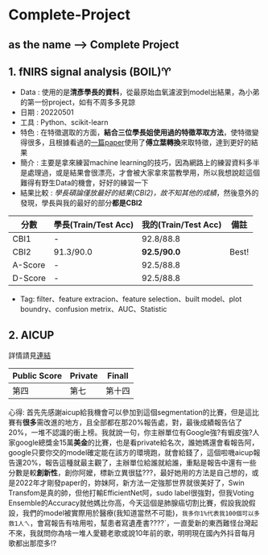 # Complete-Project
as the name --> Complete Project
---
## 1. fNIRS signal analysis (**BOIL**)♈
* Data : 使用的是**清彥學長的資料**，從最原始血氧濾波到model出結果，為小弟的第一份project，如有不周多多見諒
* 日期 : 20220501
* 工具 : Python、scikit-learn
* 特色 : 在特徵選取的方面，**結合三位學長姐使用過的特徵萃取方法**，使特徵變得很多，且根據看過的[一篇paper](https://www.ncbi.nlm.nih.gov/pmc/articles/PMC6449551/)使用了**傅立葉轉換**來取特徵，達到更好的結果
* 簡介 : 主要是拿來練習machine learning的技巧，因為網路上的練習資料多半是處理過，或是結果會很漂亮，才會被大家拿來當教學用，所以我想說趁這個難得有野生Data的機會，好好的練習一下
* 結果比較 : *學長碩論僅放最好的結果(CBI2)，故不知其他的成績*，然後意外的發現，學長與我的最好的部分**都是CBI2**

|分數|學長(Train/Test Acc)|我的(Train/Test Acc)|備註|
---|:---|:----|:---:
|CBI1| - | 92.8/88.8 |  |
|CBI2| 91.3/90.0 | **92.5/90.0** | Best!|
|A-Score| - | 92.5/88.8 | |
|D-Score| - | 92.5/88.8 | |

* Tag: filter、feature extracion、feature selection、built model、plot boundry、confusion metrix、AUC、Statistic
    
   
## 2. AICUP
詳情請見[連結](https://github.com/JulianLee310514065/AICUP_STAS_Segmentation)

Public Score|Private|Finall|
--|--|--
第四|第七|第十四


心得:
首先先感謝aicup給我機會可以參加到這個segmentation的比賽，但是這比賽有**很多**需改進的地方，且全部都在那20%報告處，對，最後成績報告佔了20%，一堆不認識的衝上榜。我就說一句，你主辦單位有Google強?有蝦皮強?人家google總獎金15萬**美金**的比賽，也是看private給名次，誰她媽還會看報告阿，google只要你交的model確定能在該方的環境跑，就會給錢了，這個啦嘰aicup報告還20%，報告這種就最主觀了，主辦單位給誰就給誰，重點是報告中還有一些分數是較**創新性**，創你阿嬤，標新立異很猛???，最好她用的方法是自己想的，或是2022年才剛發paper的，妳妹阿，新方法一定強那世界就很美好了，Swin Transfom是真的帥，但他打輸EfficientNet阿，sudo label很強對，但我Voting Ensemble的Accuracy就他媽比你高，今天這個是肺腺癌切割比賽，假設我說假設，我們的model被實際用於醫療(我知道當然不可能)，`我多你1%代表我100個可以多救1人ㄟ`，會寫報告有啥用啦，幫患者寫遺產書????`，一直愛新的東西難怪台灣起不來，我就問你為啥一堆人愛聽老歌或說10年前的歌，明明現在國內外抖音每月歌都出那麼多!?

